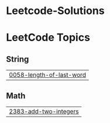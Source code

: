 # Leetcode-Solutions
<!---LeetCode Topics Start-->
# LeetCode Topics
## String
|  |
| ------- |
| [0058-length-of-last-word](https://github.com/dennisbenadict/Leetcode-Solutions/tree/master/0058-length-of-last-word) |
## Math
|  |
| ------- |
| [2383-add-two-integers](https://github.com/dennisbenadict/Leetcode-Solutions/tree/master/2383-add-two-integers) |
<!---LeetCode Topics End-->